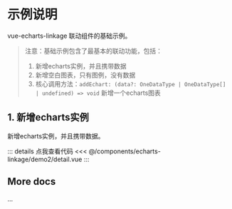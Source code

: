 <script setup>
import LinkageDemo2 from '@/components/echarts-linkage/demo2/index.vue';
</script>

# 示例说明

vue-echarts-linkage 联动组件的基础示例。

> 注意：基础示例包含了最基本的联动功能，包括：
> 1. 新增echarts实例，并且携带数据
> 2. 新增空白图表，只有图例，没有数据
> 3. 核心调用方法：`addEchart: (data?: OneDataType | OneDataType[] | undefined) => void` 新增一个echarts图表

## 1. 新增echarts实例

新增echarts实例，并且携带数据。

<LinkageDemo2 />

::: details 点我查看代码
<<< @/components/echarts-linkage/demo2/detail.vue
:::


## More docs

...


